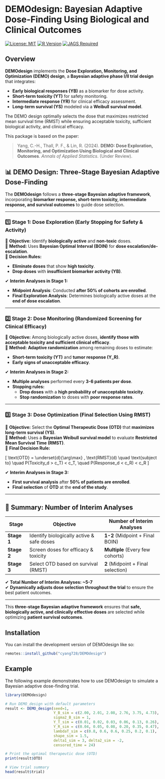 
# DEMOdesign: Bayesian Adaptive Dose-Finding Using Biological and Clinical Outcomes

<!-- badges: start -->
[![License: MIT](https://img.shields.io/badge/License-MIT-yellow.svg)](https://opensource.org/licenses/MIT)
[![R Version](https://img.shields.io/badge/R->=4.2-blue)](https://cran.r-project.org/)
[![JAGS Required](https://img.shields.io/badge/JAGS-Required-red)](http://mcmc-jags.sourceforge.net/)
<!-- badges: end -->

## Overview

**DEMOdesign** implements the **Dose Exploration, Monitoring, and Optimization (DEMO) design**, a **Bayesian adaptive phase I/II trial design** that integrates:
- **Early biological responses (YB)** as a biomarker for dose activity.
- **Short-term toxicity (YT)** for safety monitoring.
- **Intermediate response (YR)** for clinical efficacy assessment.
- **Long-term survival (YS)** modeled via a **Weibull survival model**.

The DEMO design optimally selects the dose that maximizes restricted mean survival time (RMST) while ensuring acceptable toxicity, sufficient biological activity, and clinical efficacy.

This package is based on the paper:

> Yang, C.-H., Thall, P. F., & Lin, R. (2024). **DEMO: Dose Exploration, Monitoring, and Optimization Using Biological and Clinical Outcomes**. *Annals of Applied Statistics*. (Under Review).


## **📊 DEMO Design: Three-Stage Bayesian Adaptive Dose-Finding**

The **DEMOdesign** follows a **three-stage Bayesian adaptive framework**, incorporating **biomarker response, short-term toxicity, intermediate response, and survival outcomes** to guide dose selection.

---

### **1️⃣ Stage 1: Dose Exploration (Early Stopping for Safety & Activity)**

📌 **Objective:** Identify **biologically active** and **non-toxic** doses.  
📌 **Method:** Uses **Bayesian Optimal Interval (BOIN)** for **dose escalation/de-escalation**.  
📌 **Decision Rules:**
- **Eliminate doses** that show **high toxicity**.
- **Drop doses** with **insufficient biomarker activity (YB)**.

✔ **Interim Analyses in Stage 1:**  
- **Midpoint Analysis**: Conducted **after 50% of cohorts are enrolled**.
- **Final Exploration Analysis**: Determines biologically active doses at the **end of dose escalation**.

---

### **2️⃣ Stage 2: Dose Monitoring (Randomized Screening for Clinical Efficacy)**

📌 **Objective:** Among biologically active doses, **identify those with acceptable toxicity and sufficient clinical efficacy**.  
📌 **Method:** **Adaptive randomization** among remaining doses to estimate:
- **Short-term toxicity (YT)** and **tumor response (Y_R)**.
- **Early signs of unacceptable efficacy**.

✔ **Interim Analyses in Stage 2:**  
- **Multiple analyses** performed every **3-6 patients per dose**.
- **Stopping rules:**  
  - **Drop doses** with a **high probability of unacceptable toxicity**.
  - **Stop randomization** to doses with **poor response rates**.

---

### **3️⃣ Stage 3: Dose Optimization (Final Selection Using RMST)**

📌 **Objective:** Select the **Optimal Therapeutic Dose (OTD)** that **maximizes long-term survival (YS)**.  
📌 **Method:** Uses a **Bayesian Weibull survival model** to evaluate **Restricted Mean Survival Time (RMST)**.  
📌 **Final Decision Rule:**  

\[
\text{OTD} = \underset{d}{\arg\max} \, \text{RMST}(d) \quad \text{subject to} \quad P(Toxicity_d > c_T) < c_T, \quad P(Response_d < c_R) < c_R
\]

✔ **Interim Analyses in Stage 3:**  
- **First survival analysis** after **50% of patients are enrolled**.  
- **Final selection** of **OTD** at the **end of the study**.

---

## **🔄 Summary: Number of Interim Analyses**
| **Stage**  | **Objective**                                      | **Number of Interim Analyses**  |
|------------|---------------------------------------------------|--------------------------------|
| **Stage 1** | Identify biologically active & safe doses       | **1-2** (Midpoint + Final BOIN) |
| **Stage 2** | Screen doses for efficacy & toxicity            | **Multiple** (Every few cohorts) |
| **Stage 3** | Select OTD based on survival (RMST)             | **2** (Midpoint + Final selection) |

✔ **Total Number of Interim Analyses: ~5-7**  
✔ **Dynamically adjusts dose selection throughout the trial** to ensure the best patient outcomes.

---

This **three-stage Bayesian adaptive framework** ensures that **safe, biologically active, and clinically effective doses** are selected while optimizing **patient survival outcomes**.


## Installation

You can install the development version of DEMOdesign like so:

``` r
remotes::install_github("cyang728/DEMOdesign")
```

## Example

The following example demonstrates how to use DEMOdesign to simulate a Bayesian adaptive dose-finding trial.

``` r
library(DEMOdesign)

# Run DEMO_design with default parameters
result <- DEMO_design(seed=1,
                      Y_B_sim = c(2.00, 2.01, 2.08, 2.76, 3.75, 4.73), 
                      sigma2_B_sim = 1, 
                      Y_T_sim = c(0.01, 0.02, 0.03, 0.06, 0.13, 0.26), 
                      Y_R_sim = c(0.04, 0.05, 0.08, 0.20, 0.35, 0.47),
                      lambdaT_sim = c(0.8, 0.6, 0.6, 0.25, 0.2, 0.1),
                      shape_sim = 1.5,
                      delta1_sim = 3, delta2_sim = -2,
                      censored_time = 24)

# Print the optimal therapeutic dose (OTD)
print(result$OTD)

# View trial summary
head(result$trial)
```




